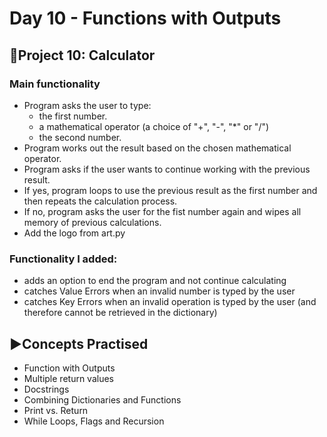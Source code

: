 # Day 10 - Functions with Outputs

## 🧮Project 10: Calculator
### Main functionality
- Program asks the user to type:
  - the first number.
  - a mathematical operator (a choice of "+", "-", "*" or "/")
  - the second number.
- Program works out the result based on the chosen mathematical operator.
- Program asks if the user wants to continue working with the previous result.
- If yes, program loops to use the previous result as the first number and then repeats the calculation process.
- If no, program asks the user for the fist number again and wipes all memory of previous calculations.
- Add the logo from art.py

### Functionality I added:
- adds an option to end the program and not continue calculating
- catches Value Errors when an invalid number is typed by the user
- catches Key Errors when an invalid operation is typed by the user (and therefore cannot be retrieved in the dictionary) 

## ▶️Concepts Practised
- Function with Outputs
- Multiple return values
- Docstrings
- Combining Dictionaries and Functions
- Print vs. Return
- While Loops, Flags and Recursion
